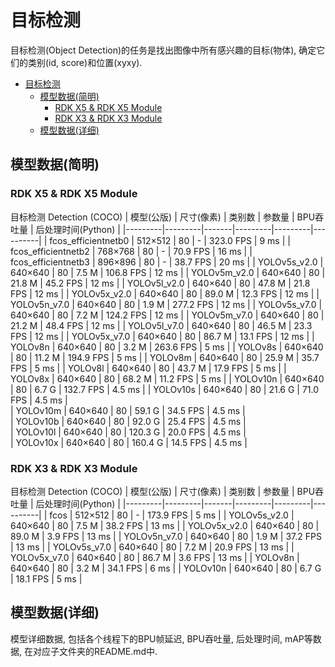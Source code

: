 # 目标检测
目标检测(Object Detection)的任务是找出图像中所有感兴趣的目标(物体), 确定它们的类别(id, score)和位置(xyxy).
- [目标检测](#目标检测)
  - [模型数据(简明)](#模型数据简明)
    - [RDK X5 \& RDK X5 Module](#rdk-x5--rdk-x5-module)
    - [RDK X3 \& RDK X3 Module](#rdk-x3--rdk-x3-module)
  - [模型数据(详细)](#模型数据详细)


## 模型数据(简明)

### RDK X5 & RDK X5 Module
目标检测 Detection (COCO)
| 模型(公版) | 尺寸(像素) | 类别数 | 参数量 | BPU吞吐量 | 后处理时间(Python) |
|---------|---------|-------|---------|---------|----------|
| fcos_efficientnetb0 | 512×512 | 80 | - | 323.0 FPS | 9 ms |
| fcos_efficientnetb2 | 768×768 | 80 | - | 70.9 FPS | 16 ms |
| fcos_efficientnetb3 | 896×896 | 80 | - | 38.7 FPS | 20 ms |
| YOLOv5s_v2.0 | 640×640 | 80 | 7.5 M | 106.8 FPS | 12 ms |
| YOLOv5m_v2.0 | 640×640 | 80 | 21.8 M | 45.2 FPS | 12 ms |
| YOLOv5l_v2.0 | 640×640 | 80 | 47.8 M | 21.8 FPS | 12 ms |
| YOLOv5x_v2.0 | 640×640 | 80 | 89.0 M | 12.3 FPS | 12 ms |
| YOLOv5n_v7.0 | 640×640 | 80 | 1.9 M | 277.2 FPS | 12 ms |
| YOLOv5s_v7.0 | 640×640 | 80 | 7.2 M | 124.2 FPS | 12 ms |
| YOLOv5m_v7.0 | 640×640 | 80 | 21.2 M | 48.4 FPS | 12 ms |
| YOLOv5l_v7.0 | 640×640 | 80 | 46.5 M | 23.3 FPS | 12 ms |
| YOLOv5x_v7.0 | 640×640 | 80 | 86.7 M | 13.1 FPS | 12 ms |
| YOLOv8n | 640×640 | 80 | 3.2 M | 263.6 FPS | 5 ms |
| YOLOv8s | 640×640 | 80 | 11.2 M | 194.9 FPS | 5 ms |
| YOLOv8m | 640×640 | 80 | 25.9 M | 35.7 FPS | 5 ms |
| YOLOv8l | 640×640 | 80 | 43.7 M | 17.9 FPS | 5 ms |
| YOLOv8x | 640×640 | 80 | 68.2 M | 11.2 FPS | 5 ms |
| YOLOv10n | 640×640 | 80 | 6.7 G | 132.7 FPS | 4.5 ms | 
| YOLOv10s | 640×640 | 80 | 21.6 G | 71.0 FPS | 4.5 ms |  
| YOLOv10m | 640×640 | 80 | 59.1 G | 34.5 FPS | 4.5 ms |  
| YOLOv10b | 640×640 | 80 | 92.0 G | 25.4 FPS | 4.5 ms |  
| YOLOv10l | 640×640 | 80 | 120.3 G | 20.0 FPS | 4.5 ms |  
| YOLOv10x | 640×640 | 80 | 160.4 G | 14.5 FPS | 4.5 ms |  

### RDK X3 & RDK X3 Module
目标检测 Detection (COCO)
| 模型(公版) | 尺寸(像素) | 类别数 | 参数量 | BPU吞吐量 | 后处理时间(Python) |
|---------|---------|-------|---------|---------|----------|
| fcos | 512×512 | 80 | - | 173.9 FPS | 5 ms |
| YOLOv5s_v2.0 | 640×640 | 80 | 7.5 M | 38.2 FPS | 13 ms |
| YOLOv5x_v2.0 | 640×640 | 80 | 89.0 M | 3.9 FPS | 13 ms |
| YOLOv5n_v7.0 | 640×640 | 80 | 1.9 M | 37.2 FPS | 13 ms |
| YOLOv5s_v7.0 | 640×640 | 80 | 7.2 M | 20.9 FPS | 13 ms |
| YOLOv5x_v7.0 | 640×640 | 80 | 86.7 M | 3.6 FPS | 13 ms |
| YOLOv8n | 640×640 | 80 | 3.2 M | 34.1 FPS | 6 ms |
| YOLOv10n | 640×640 | 80 | 6.7 G | 18.1 FPS | 5 ms | 

## 模型数据(详细)
模型详细数据, 包括各个线程下的BPU帧延迟, BPU吞吐量, 后处理时间, mAP等数据, 在对应子文件夹的README.md中.
